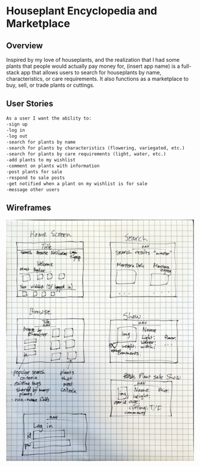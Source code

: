 # Houseplant Encyclopedia and Marketplace

## Overview
Inspired by my love of houseplants, and the realization that I had some plants that people would actually pay money for, (insert app name) is a full-stack app that allows users to search for houseplants by name, characteristics, or care requirements. It also functions as a marketplace to buy, sell, or trade plants or cuttings.

## User Stories
```
As a user I want the ability to:
-sign up
-log in
-log out
-search for plants by name
-search for plants by characteristics (flowering, variegated, etc.)
-search for plants by care requirements (light, water, etc.)
-add plants to my wishlist
-comment on plants with information
-post plants for sale
-respond to sale posts
-get notified when a plant on my wishlist is for sale
-message other users
```

## Wireframes

![Project wireframes](img/Project_2_Wireframe.png)